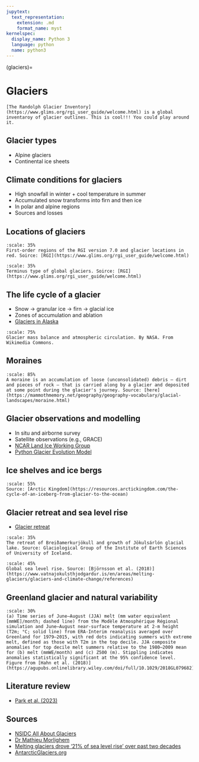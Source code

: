 ```yaml
---
jupytext:
  text_representation:
    extension: .md
    format_name: myst
kernelspec:
  display_name: Python 3
  language: python
  name: python3
---
```


(glaciers)=

# Glaciers

```{note}
[The Randolph Glacier Inventory](https://www.glims.org/rgi_user_guide/welcome.html) is a global inventaroy of glacier outlines. This is cool!!! You could play around it.
```

## Glacier types
- Alpine glaciers
- Continental ice sheets

## Climate conditions for glaciers
- High snowfall in winter + cool temperature in summer
- Accumulated snow transforms into firn and then ice
- In polar and alpine regions 
- Sources and losses

## Locations of glaciers 
```{figure} /_static/lecture_specific/lecture1_figures/global_map_glaciers_tmp1.jpeg
:scale: 35%
First-order regions of the RGI version 7.0 and glacier locations in red. Soirce: [RGI](https://www.glims.org/rgi_user_guide/welcome.html)
```

```{figure} /_static/lecture_specific/lecture1_figures/global_glacier_map_term_type.jpeg
:scale: 35%
Terminus type of global glaciers. Soirce: [RGI](https://www.glims.org/rgi_user_guide/welcome.html)
```

## The life cycle of a glacier

- Snow -> granular ice -> firn -> glacial ice
- Zones of accumulation and ablation
- [Glaciers in Alaska](https://www.nytimes.com/interactive/2021/04/13/climate/muldrow-glacier-alaska-mount-denali.html?campaign_id=190&emc=edit_ufn_20210415&instance_id=29272&nl=updates-from-the-newsroom&regi_id=137798370&segment_id=55645&te=1&user_id=2965ea70db4c6fab16f65fb9d771d3c3)

```{figure} /_static/lecture_specific/lecture1_figures/glacier_mass_balance_tmp1.png
:scale: 75%
Glacier mass balance and atmospheric circulation. By NASA. From Wikimedia Commons.
```

## Moraines
```{figure} /_static/lecture_specific/lecture1_figures/moraine_tmp1.jpg
:scale: 85%
A moraine is an accumulation of loose (unconsolidated) debris – dirt and pieces of rock – that is carried along by a glacier and deposited at some point during the glacier's journey. Source: [here](https://mammothmemory.net/geography/geography-vocabulary/glacial-landscapes/moraine.html)
```

## Glacier observations and modelling
- In situ and airborne survey
- Satellite observations (e.g., GRACE)
- [NCAR Land Ice Working Group](http://www.cesm.ucar.edu/working_groups/Land+Ice/)
- [Python Glacier Evolution Model](https://github.com/drounce/PyGEM/wiki)


## Ice shelves and ice bergs
```{figure} /_static/lecture_specific/lecture1_figures/ice_shelves_tmp1.jpg
:scale: 55%
Source: [Arctic Kingdom](https://resources.arctickingdom.com/the-cycle-of-an-iceberg-from-glacier-to-the-ocean) 
```

## Glacier retreat and sea level rise

- [Glacier retreat](https://www.youtube.com/watch?time_continue=7&v=E4Zc_KuXMkA&feature=emb_logo)

```{figure} /_static/lecture_specific/lecture1_figures/glacier_retreat.jpeg
:scale: 35%
The retreat of Breiðamerkurjökull and growth of Jökulsárlón glacial lake. Source: Glaciological Group of the Institute of Earth Sciences of University of Iceland.
```

```{figure} /_static/lecture_specific/lecture1_figures/glaciers_slr.jpeg
:scale: 45%
Global sea level rise. Source: [Björnsson et al. (2018)](https://www.vatnajokulsthjodgardur.is/en/areas/melting-glaciers/glaciers-and-climate-change/references)
```

## Greenland glacier and natural variability
```{figure} /_static/lecture_specific/lecture1_figures/glacier_atm_tmp1.jpg
:scale: 30%
(a) Time series of June–August (JJA) melt (mm water equivalent [mmWE]/month; dashed line) from the Modèle Atmosphérique Régional simulation and June–August near-surface temperature at 2-m height (T2m; °C; solid line) from ERA-Interim reanalysis averaged over Greenland for 1979–2015, with red dots indicating summers with extreme melt, defined as those with T2m in the top decile. JJA composite anomalies for top decile melt summers relative to the 1980–2009 mean for (b) melt (mmWE/month) and (c) Z500 (m). Stippling indicates anomalies statistically significant at the 95% confidence level. Figure from [Hahn et al. (2018)](https://agupubs.onlinelibrary.wiley.com/doi/full/10.1029/2018GL079682)
```

## Literature review
- [Park et al. (2023)](https://www.nature.com/articles/s41467-023-36051-9)


## Sources
- [NSIDC All About Glaciers](https://nsidc.org/cryosphere/glaciers )
- [Dr Mathieu Morlighem](https://www.youtube.com/watch?v=EApyLVCng9I)
- [Melting glaciers drove ‘21% of sea level rise’ over past two decades](https://www.carbonbrief.org/melting-glaciers-drove-21-of-sea-level-rise-over-past-two-decades?fbclid=IwAR3C-b-S9n3YqZlU0fEK3fH15Go9jNZKv9Pu2xzcZDFKUvJcmSvH9_9Mxew)
- [AntarcticGlaciers.org](https://www.antarcticglaciers.org/glacier-processes/mass-balance/introduction-glacier-mass-balance/)



